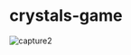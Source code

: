 # crystals-game
![capture2](https://user-images.githubusercontent.com/34943428/36950943-4129c636-1fcb-11e8-9e19-e00112a784e6.PNG)
